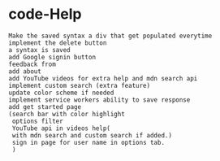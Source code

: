 # code-Help
    Make the saved syntax a div that get populated everytime
    implement the delete button
    a syntax is saved
    add Google signin button
    feedback from
    add about
    add YouTube videos for extra help and mdn search api
    implement custom search (extra feature)
    update color scheme if needed
    implement service workers ability to save response
    add get started page
    (search bar with color highlight 
     options filter
     YouTube api in videos help(
     with mdn search and custom search if added.)
     sign in page for user name in options tab.
     )
